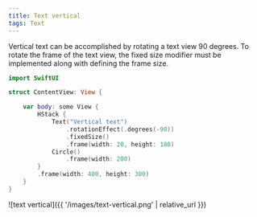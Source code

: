 ```yaml
---
title: Text vertical
tags: Text
---
```


Vertical text can be accomplished by rotating a text view 90 degrees. To rotate the frame of the text view, the fixed size modifier must be implemented along with defining the frame size.

```swift
import SwiftUI

struct ContentView: View {

    var body: some View {
        HStack {
            Text("Vertical text")
                .rotationEffect(.degrees(-90))
                .fixedSize()
                .frame(width: 20, height: 180)
            Circle()
                .frame(width: 200)
        }
        .frame(width: 400, height: 300)
    }
}
```

![text vertical]({{ '/images/text-vertical.png' | relative_url }})
